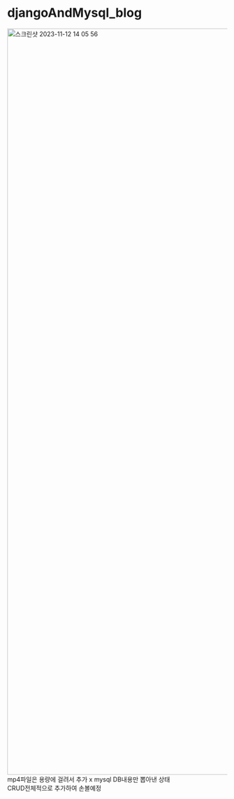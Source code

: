 # djangoAndMysql_blog
<img width="1708" alt="스크린샷 2023-11-12 14 05 56" src="https://github.com/wngh1212/djangoAndMysql_blog/assets/88926634/17186ee1-e77b-4454-aaab-00b028037f8e"><br>
mp4파일은 용량에 걸려서 추가 x
mysql DB내용만 뽑아낸 상태
<br>CRUD전체적으로 추가하여 손볼예정
